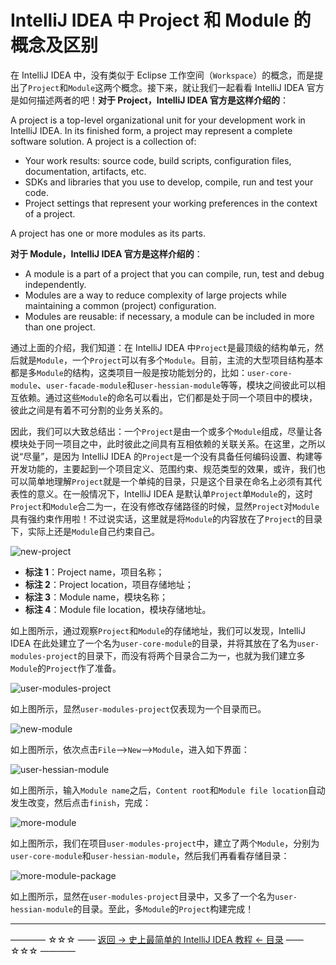 # IntelliJ IDEA 中 Project 和 Module 的概念及区别

在 IntelliJ IDEA 中，没有类似于 Eclipse 工作空间（`Workspace`）的概念，而是提出了`Project`和`Module`这两个概念。接下来，就让我们一起看看  IntelliJ IDEA 官方是如何描述两者的吧！**对于 Project，IntelliJ IDEA 官方是这样介绍的**：

A project is a top-level organizational unit for your development work in IntelliJ IDEA. In its finished form, a project may represent a complete software solution. A project is a collection of:

 - Your work results: source code, build scripts, configuration files, documentation, artifacts, etc.
 - SDKs and libraries that you use to develop, compile, run and test your code.
 - Project settings that represent your working preferences in the context of a project.

A project has one or more modules as its parts.

**对于 Module，IntelliJ IDEA 官方是这样介绍的**：

 - A module is a part of a project that you can compile, run, test and debug independently.
 - Modules are a way to reduce complexity of large projects while maintaining a common (project) configuration.
 - Modules are reusable: if necessary, a module can be included in more than one project.

通过上面的介绍，我们知道：在 IntelliJ IDEA 中`Project`是最顶级的结构单元，然后就是`Module`，一个`Project`可以有多个`Module`。目前，主流的大型项目结构基本都是多`Module`的结构，这类项目一般是按功能划分的，比如：`user-core-module`、`user-facade-module`和`user-hessian-module`等等，模块之间彼此可以相互依赖。通过这些`Module`的命名可以看出，它们都是处于同一个项目中的模块，彼此之间是有着不可分割的业务关系的。

因此，我们可以大致总结出：一个`Project`是由一个或多个`Module`组成，尽量让各模块处于同一项目之中，此时彼此之间具有互相依赖的关联关系。在这里，之所以说“尽量”，是因为 IntelliJ IDEA 的`Project`是一个没有具备任何编码设置、构建等开发功能的，主要起到一个项目定义、范围约束、规范类型的效果，或许，我们也可以简单地理解`Project`就是一个单纯的目录，只是这个目录在命名上必须有其代表性的意义。在一般情况下，IntelliJ IDEA 是默认单`Project`单`Module`的，这时`Project`和`Module`合二为一，在没有修改存储路径的时候，显然`Project`对`Module`具有强约束作用啦！不过说实话，这里就是将`Module`的内容放在了`Project`的目录下，实际上还是`Module`自己约束自己。

![new-project](https://github.com/guobinhit/intellij-idea-tutorial/blob/master/images/basic-course/project-module/new-project.png)

 - **标注 1**：Project name，项目名称；
 - **标注 2**：Project location，项目存储地址；
 - **标注 3**：Module name，模块名称；
 - **标注 4**：Module file location，模块存储地址。

如上图所示，通过观察`Project`和`Module`的存储地址，我们可以发现，IntelliJ IDEA 在此处建立了一个名为`user-core-module`的目录，并将其放在了名为`user-modules-project`的目录下，而没有将两个目录合二为一，也就为我们建立多`Module`的`Project`作了准备。

![user-modules-project](https://github.com/guobinhit/intellij-idea-tutorial/blob/master/images/basic-course/project-module/user-modules-project.png)

如上图所示，显然`user-modules-project`仅表现为一个目录而已。

![new-module](https://github.com/guobinhit/intellij-idea-tutorial/blob/master/images/basic-course/project-module/new-module.png)

如上图所示，依次点击`File`-->`New`-->`Module`，进入如下界面：

![user-hessian-module](https://github.com/guobinhit/intellij-idea-tutorial/blob/master/images/basic-course/project-module/user-hessian-module.png)

如上图所示，输入`Module name`之后，`Content root`和`Module file location`自动发生改变，然后点击`finish`，完成：

![more-module](https://github.com/guobinhit/intellij-idea-tutorial/blob/master/images/basic-course/project-module/more-module.png)

如上图所示，我们在项目`user-modules-project`中，建立了两个`Module`，分别为`user-core-module`和`user-hessian-module`，然后我们再看看存储目录：

![more-module-package](https://github.com/guobinhit/intellij-idea-tutorial/blob/master/images/basic-course/project-module/more-module-package.png)

如上图所示，显然在`user-modules-project`目录中，又多了一个名为`user-hessian-module`的目录。至此，多`Module`的`Project`构建完成！


----------
———— ☆☆☆ —— [返回 -> 史上最简单的 IntelliJ IDEA 教程 <- 目录](https://github.com/guobinhit/intellij-idea-tutorial/blob/master/README.md) —— ☆☆☆ ————
